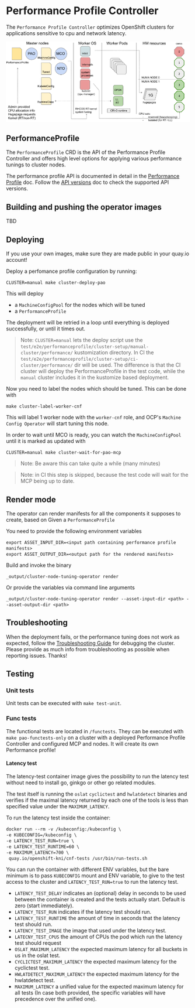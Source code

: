 # Performance Profile Controller

The `Performance Profile Controller` optimizes OpenShift clusters for applications sensitive to cpu and network latency.

!["How Performance Addon Controller interacts with other components and operators"](https://github.com/openshift/cluster-node-tuning-operator/blob/master/docs/performanceprofile/interactions/diagram.png )

## PerformanceProfile

The `PerformanceProfile` CRD is the API of the Performance Profile Controller and offers high level options
for applying various performance tunings to cluster nodes.

The performance profile API is documented in detail in the [Performance Profile](performance_profile.md) doc.
Follow the [API versions](api-versions.md) doc to check the supported API versions.

## Building and pushing the operator images

TBD

## Deploying

If you use your own images, make sure they are made public in your quay.io account!

Deploy a perfomance profile configuration by running:

```shell
CLUSTER=manual make cluster-deploy-pao
```

This will deploy

- a `MachineConfigPool` for the nodes which will be tuned
- a `PerformanceProfile`

The deployment will be retried in a loop until everything is deployed successfully, or until it times out.

> Note: `CLUSTER=manual` lets the deploy script use the `test/e2e/performanceprofile/cluster-setup/manual-cluster/performance/` kustomization directory.
In CI the `test/e2e/performanceprofile/cluster-setup/ci-cluster/performance/` dir will be used. The difference is that the CI cluster will deploy
the PerformanceProfile in the test code, while the `manual` cluster includes it in the kustomize based deployment.

Now you need to label the nodes which should be tuned. This can be done with

```shell
make cluster-label-worker-cnf
```

This will label 1 worker node with the `worker-cnf` role, and OCP's `Machine Config Operator` will start tuning this node.

In order to wait until MCO is ready, you can watch the `MachineConfigPool` until it is marked as updated with

```shell
CLUSTER=manual make cluster-wait-for-pao-mcp
```

> Note: Be aware this can take quite a while (many minutes)

> Note: in CI this step is skipped, because the test code will wait for the MCP being up to date.

## Render mode

The operator can render manifests for all the components it supposes to create, based on Given a `PerformanceProfile`  

You need to provide the following environment variables

```shell
export ASSET_INPUT_DIR=<input path containing performance profile manifests>
export ASSET_OUTPUT_DIR=<output path for the rendered manifests>
```

Build and invoke the binary

```shell
_output/cluster-node-tuning-operator render
```

Or provide the variables via command line arguments

```shell
_output/cluster-node-tuning-operator render --asset-input-dir <path> --asset-output-dir <path>
```

## Troubleshooting

When the deployment fails, or the performance tuning does not work as expected, follow the [Troubleshooting Guide](troubleshooting.md)
for debugging the cluster. Please provide as much info from troubleshooting as possible when reporting issues. Thanks!

## Testing

### Unit tests

Unit tests can be executed with `make test-unit`.

### Func tests

The functional tests are located in `/functests`. They can be executed with `make pao-functests-only` on a cluster with a
deployed Performance Profile Controller and configured MCP and nodes. It will create its own Performance profile!

#### Latency test

The latency-test container image gives the possibility to run the latency
test without need to install go, ginkgo or other go related modules.

The test itself is running the `oslat` `cyclictest` and `hwlatdetect` binaries and verifies if the maximal latency returned by each one of the tools is
less than specified value under the `MAXIMUM_LATENCY`.

To run the latency test inside the container:

```shell
docker run --rm -v /kubeconfig:/kubeconfig \
-e KUBECONFIG=/kubeconfig \
-e LATENCY_TEST_RUN=true \
-e LATENCY_TEST_RUNTIME=60 \
-e MAXIMUM_LATENCY=700 \
 quay.io/openshift-kni/cnf-tests /usr/bin/run-tests.sh
```

You can run the container with different ENV variables, but the bare minimum is to pass
`KUBECONFIG` mount and ENV variable, to give to the test access to the cluster and
`LATENCY_TEST_RUN=true` to run the latency test.

- `LATENCY_TEST_DELAY` indicates an (optional) delay in seconds to be used between the container is created and the tests actually start. Default is zero (start immediately).
- `LATENCY_TEST_RUN` indicates if the latency test should run.
- `LATENCY_TEST_RUNTIME` the amount of time in seconds that the latency test should run.
- `LATENCY_TEST_IMAGE` the image that used under the latency test.
- `LATECNY_TEST_CPUS` the amount of CPUs the pod which run the latency test should request
- `OSLAT_MAXIMUM_LATENCY` the expected maximum latency for all buckets in us in the oslat test.
- `CYCLICTEST_MAXIMUM_LATENCY` the expected maximum latency for the cyclictest test.
- `HWLATDETECT_MAXIMUM_LATENCY` the expected maximum latency for the hwlatdetect test.
- `MAXIMUM_LATENCY` a unified value for the expected maximum latency for all tests (In case both provided, the specific variables will have precedence over the unified one).
